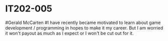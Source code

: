 # IT202-005
#Gerald McCarten
#I have recently became motivated to learn about game development / programming in hopes to make it my career. But I am worried it won't payout as much as I expect or I won't be cut out for it.


